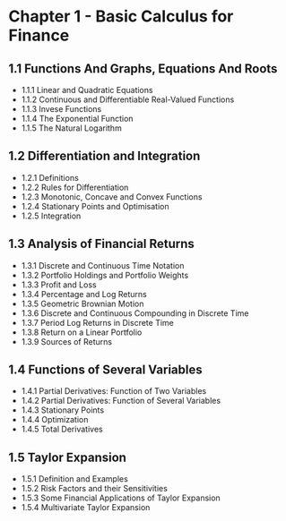 # Chapter 1 - Basic Calculus for Finance  


## 1.1    Functions And Graphs, Equations And Roots  
  - 1.1.1  Linear and Quadratic Equations  
  - 1.1.2  Continuous and Differentiable Real-Valued Functions  
  - 1.1.3  Invese Functions  
  - 1.1.4  The Exponential Function  
  - 1.1.5  The Natural Logarithm  

## 1.2 Differentiation and Integration  

  - 1.2.1 Definitions  
  - 1.2.2 Rules for Differentiation  
  - 1.2.3 Monotonic, Concave and Convex Functions  
  - 1.2.4 Stationary Points and Optimisation  
  - 1.2.5 Integration  

## 1.3 Analysis of Financial Returns  

  - 1.3.1  Discrete and Continuous Time Notation  
  - 1.3.2 Portfolio Holdings and Portfolio Weights  
  - 1.3.3 Profit and Loss  
  - 1.3.4 Percentage and Log Returns  
  - 1.3.5 Geometric Brownian Motion  
  - 1.3.6 Discrete and Continuous Compounding in Discrete Time  
  - 1.3.7 Period Log Returns in Discrete Time  
  - 1.3.8 Return on a Linear Portfolio  
  - 1.3.9 Sources of Returns  

## 1.4 Functions of Several Variables  

  - 1.4.1 Partial Derivatives: Function of Two Variables  
  - 1.4.2 Partial Derivatives: Function of Several Variables  
  - 1.4.3 Stationary Points  
  - 1.4.4 Optimization  
  - 1.4.5 Total Derivatives  

## 1.5 Taylor Expansion  

  -  1.5.1 Definition and Examples  
  -  1.5.2 Risk Factors and their Sensitivities  
  -  1.5.3 Some Financial Applications of Taylor Expansion  
  -  1.5.4 Multivariate Taylor Expansion  